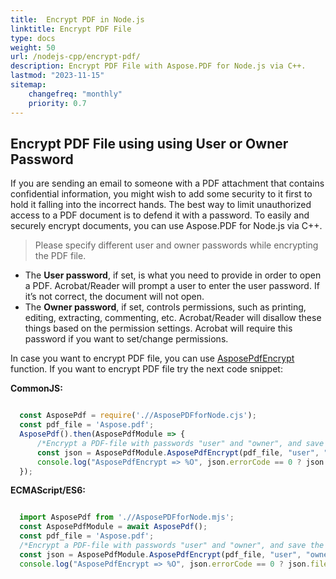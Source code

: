 ```yaml
---
title:  Encrypt PDF in Node.js
linktitle: Encrypt PDF File
type: docs
weight: 50
url: /nodejs-cpp/encrypt-pdf/
description: Encrypt PDF File with Aspose.PDF for Node.js via C++.
lastmod: "2023-11-15"
sitemap:
    changefreq: "monthly"
    priority: 0.7
---
```


## Encrypt PDF File using using User or Owner Password

If you are sending an email to someone with a PDF attachment that contains confidential  information, you might wish to add some security to it first to hold it falling into the incorrect hands. The best way to limit unauthorized access to a PDF document is to defend it with a password. To easily and securely encrypt documents, you can use Aspose.PDF for Node.js via C++.

>Please specify different user and owner passwords while encrypting the PDF file.

- The **User password**, if set, is what you need to provide in order to open a PDF. Acrobat/Reader will prompt a user to enter the user password. If it’s not correct, the document will not open.
- The **Owner password**, if set, controls permissions, such as printing, editing, extracting, commenting, etc. Acrobat/Reader will disallow these things based on the permission settings. Acrobat will require this password if you want to set/change permissions.

In case you want to encrypt PDF file, you can use [AsposePdfEncrypt](https://reference.aspose.com/pdf/nodejs-cpp/security/asposepdfencrypt/) function. 
If you want to encrypt PDF file try the next code snippet:

**CommonJS:**

```cjs

  const AsposePdf = require('.//AsposePDFforNode.cjs');
  const pdf_file = 'Aspose.pdf';
  AsposePdf().then(AsposePdfModule => {
      /*Encrypt a PDF-file with passwords "user" and "owner", and save the "ResultEncrypt.pdf"*/
      const json = AsposePdfModule.AsposePdfEncrypt(pdf_file, "user", "owner", AsposePdfModule.Permissions.PrintDocument, AsposePdfModule.CryptoAlgorithm.RC4x40, "ResultEncrypt.pdf");
      console.log("AsposePdfEncrypt => %O", json.errorCode == 0 ? json.fileNameResult : json.errorText);
  });
```

**ECMAScript/ES6:**

```mjs

  import AsposePdf from './/AsposePDFforNode.mjs';
  const AsposePdfModule = await AsposePdf();
  const pdf_file = 'Aspose.pdf';
  /*Encrypt a PDF-file with passwords "user" and "owner", and save the "ResultEncrypt.pdf"*/
  const json = AsposePdfModule.AsposePdfEncrypt(pdf_file, "user", "owner", AsposePdfModule.Permissions.PrintDocument, AsposePdfModule.CryptoAlgorithm.RC4x40, "ResultEncrypt.pdf");
  console.log("AsposePdfEncrypt => %O", json.errorCode == 0 ? json.fileNameResult : json.errorText);
```